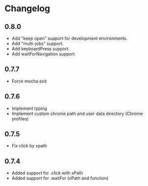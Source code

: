 # Changelog

## 0.8.0

- Add "keep open" support for development environments.
- Add "multi-jobs" support.
- Add keyboardPress support.
- Add waitForNavigation support.

## 0.7.7

- Force mocha exit

## 0.7.6

- Implement typing
- Implement custom chrome path and user data directory (Chrome profiles)

## 0.7.5

- Fix click by xpath

## 0.7.4

- Added support for .click with xPath
- Added support for .waitFor (xPath and function)
